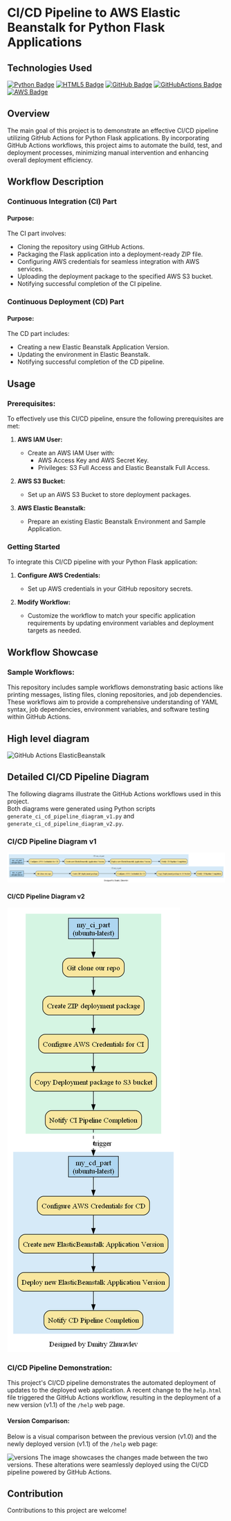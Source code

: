 # CI/CD Pipeline to AWS Elastic Beanstalk for Python Flask Applications


## Technologies Used

[![Python Badge](https://img.shields.io/badge/Python-3776AB?style=for-the-badge&logo=python&logoColor=white)](#) [![HTML5 Badge](https://img.shields.io/badge/HTML5-E34F26?style=for-the-badge&logo=html5&logoColor=white)](./index.html) [![GitHub Badge](https://img.shields.io/badge/GitHub-181717?style=for-the-badge&logo=github&logoColor=white)](#) [![GitHubActions Badge](https://img.shields.io/badge/GitHub_Actions-2088FF?style=for-the-badge&logo=github-actions&logoColor=white)](./.github/workflows/docker-image.yml) [![AWS Badge](https://img.shields.io/badge/AWS-FF9900?style=for-the-badge&logo=amazon-aws&logoColor=white)](#)

## Overview

The main goal of this project is to demonstrate an effective CI/CD pipeline utilizing GitHub Actions for Python Flask applications. By incorporating GitHub Actions workflows, this project aims to automate the build, test, and deployment processes, minimizing manual intervention and enhancing overall deployment efficiency.

## Workflow Description

### Continuous Integration (CI) Part

#### Purpose:

The CI part involves:

- Cloning the repository using GitHub Actions.
- Packaging the Flask application into a deployment-ready ZIP file.
- Configuring AWS credentials for seamless integration with AWS services.
- Uploading the deployment package to the specified AWS S3 bucket.
- Notifying successful completion of the CI pipeline.

### Continuous Deployment (CD) Part

#### Purpose:

The CD part includes:

- Creating a new Elastic Beanstalk Application Version.
- Updating the environment in Elastic Beanstalk.
- Notifying successful completion of the CD pipeline.

## Usage


### Prerequisites:

To effectively use this CI/CD pipeline, ensure the following prerequisites are met:

1. **AWS IAM User:**
   - Create an AWS IAM User with:
     - AWS Access Key and AWS Secret Key.
     - Privileges: S3 Full Access and Elastic Beanstalk Full Access.

2. **AWS S3 Bucket:**
   - Set up an AWS S3 Bucket to store deployment packages.

3. **AWS Elastic Beanstalk:**
   - Prepare an existing Elastic Beanstalk Environment and Sample Application.

### Getting Started

To integrate this CI/CD pipeline with your Python Flask application:

1. **Configure AWS Credentials:**
   - Set up AWS credentials in your GitHub repository secrets.

2. **Modify Workflow:**
   - Customize the workflow to match your specific application requirements by updating environment variables and deployment targets as needed.

## Workflow Showcase

### Sample Workflows:

This repository includes sample workflows demonstrating basic actions like printing messages, listing files, cloning repositories, and job dependencies. These workflows aim to provide a comprehensive understanding of YAML syntax, job dependencies, environment variables, and software testing within GitHub Actions.


## High level diagram

![GitHub Actions ElasticBeanstalk](https://github.com/DimitryZH/CI-CD-pipeline-GitHubActions-AWS-Beanstalk/assets/146372946/025645ba-8e77-482a-b291-007449881c62)


## Detailed CI/CD Pipeline Diagram

The following diagrams illustrate the GitHub Actions workflows used in this project.  
Both diagrams were generated using Python scripts `generate_ci_cd_pipeline_diagram_v1.py` and `generate_ci_cd_pipeline_diagram_v2.py`.

### CI/CD Pipeline Diagram v1
![CI/CD Pipeline Diagram v1](ci_cd_pipeline_diagram_v1.png)

#### CI/CD Pipeline Diagram v2
![CI/CD Pipeline Diagram v2](ci_cd_pipeline_diagram_v2.png)

### CI/CD Pipeline Demonstration:

This project's CI/CD pipeline demonstrates the automated deployment of updates to the deployed web application. A recent change to the `help.html` file triggered the GitHub Actions workflow, resulting in the deployment of a new version (v1.1) of the `/help` web page.

#### Version Comparison:

Below is a visual comparison between the previous version (v1.0) and the newly deployed version (v1.1) of the `/help` web page:

![versions](https://github.com/DimitryZH/CI-CD-pipeline-GitHubActions-AWS-Beanstalk/assets/146372946/4b39b86f-ed21-457e-a971-95528947084a)
The image showcases the changes made between the two versions. These alterations were seamlessly deployed using the CI/CD pipeline powered by GitHub Actions.

## Contribution

Contributions to this project are welcome! 



